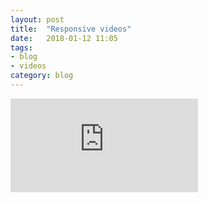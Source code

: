 ```yaml
---
layout: post
title:  "Responsive videos"
date:   2018-01-12 11:05
tags:
- blog
- videos
category: blog
---
```


<div class="video">
  <iframe  src="https://www.youtube.com/embed/ZTidn2dBYbY?list=RDZTidn2dBYbY" frameborder="0" allow="autoplay; encrypted-media" allowfullscreen></iframe>
</div>
